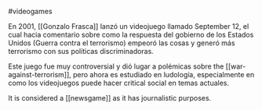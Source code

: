 #videogames 

En 2001, [[Gonzalo Frasca]] lanzó un videojuego llamado September 12, el cual hacia comentario sobre como la respuesta del gobierno de los Estados Unidos (Guerra contra el terrorismo) empeoró las cosas y generó más terrorismo con sus políticas discriminadoras. 

Este juego fue muy controversial y dió lugar a polémicas sobre the [[war-against-terrorism]], pero ahora es estudiado en ludología, especialmente en como los videojuegos puede hacer critical social en temas actuales. 

It is considered a [[newsgame]] as it has journalistic purposes. 
